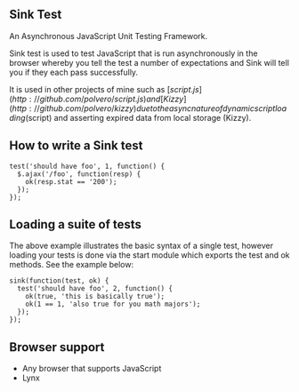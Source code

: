 Sink Test
---------

An Asynchronous JavaScript Unit Testing Framework.

Sink test is used to test JavaScript that is run asynchronously in the browser whereby you tell the test a number of expectations and Sink will tell you if they each pass successfully.

It is used in other projects of mine such as [$script.js](http://github.com/polvero/script.js) and [Kizzy](http://github.com/polvero/kizzy) due to the async nature of dynamic script loading ($script) and asserting expired data from local storage (Kizzy).

How to write a Sink test
------------------------

    test('should have foo', 1, function() {
      $.ajax('/foo', function(resp) {
        ok(resp.stat == '200');
      });
    });

Loading a suite of tests
------------------------

The above example illustrates the basic syntax of a single test, however loading your tests is done via the start module which exports the test and ok methods. See the example below:

    sink(function(test, ok) {
      test('should have foo', 2, function() {
        ok(true, 'this is basically true');
        ok(1 == 1, 'also true for you math majors');
      });
    });

Browser support
---------------

  * Any browser that supports JavaScript
  * Lynx